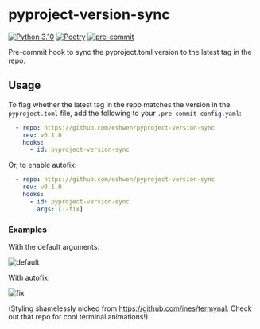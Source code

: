 # pyproject-version-sync

[![Python 3.10](https://img.shields.io/badge/python-3.10-blue.svg)](https://www.python.org/downloads/release/python-31012/)
[![Poetry](https://img.shields.io/endpoint?url=https://python-poetry.org/badge/v0.json)](https://python-poetry.org/)
[![pre-commit](https://img.shields.io/badge/pre--commit-enabled-brightgreen?logo=pre-commit&logoColor=white)](https://pre-commit.com/)

Pre-commit hook to sync the pyproject.toml version to the latest tag in the repo.

## Usage

To flag whether the latest tag in the repo matches the version in the `pyproject.toml` file, add the following to
your `.pre-commit-config.yaml`:

```yaml
  - repo: https://github.com/eshwen/pyproject-version-sync
    rev: v0.1.0
    hooks:
      - id: pyproject-version-sync
```

Or, to enable autofix:

```yaml
  - repo: https://github.com/eshwen/pyproject-version-sync
    rev: v0.1.0
    hooks:
      - id: pyproject-version-sync
        args: [--fix]
```

### Examples

With the default arguments:

![default](https://github.com/eshwen/pyproject-version-sync/assets/24566108/f04f16ab-069f-4ebf-bec6-cfee77a5bf9c)

With autofix:

![fix](https://github.com/eshwen/pyproject-version-check/assets/24566108/88fe1e2c-0a15-416c-8108-dbb756783c8d)

(Styling shamelessly nicked from <https://github.com/ines/termynal>. Check out that repo for cool terminal animations!)
